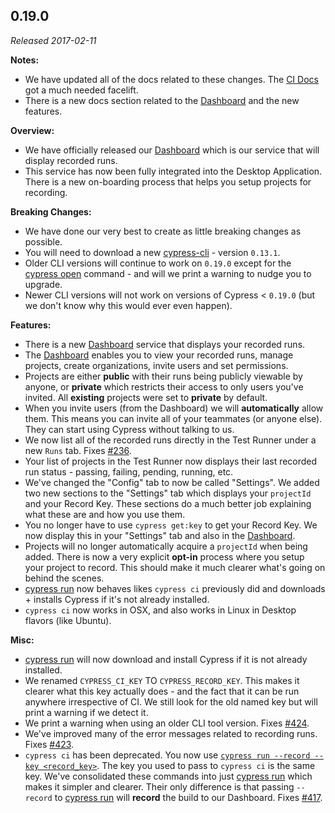 ## 0.19.0

_Released 2017-02-11_

**Notes:**

- We have updated all of the docs related to these changes. The
  [CI Docs](/guides/continuous-integration/introduction) got a much needed
  facelift.
- There is a new docs section related to the
  [Dashboard](/guides/dashboard/introduction) and the new features.

**Overview:**

- We have officially released our [Dashboard](https://on.cypress.io/dashboard)
  which is our service that will display recorded runs.
- This service has now been fully integrated into the Desktop Application. There
  is a new on-boarding process that helps you setup projects for recording.

**Breaking Changes:**

- We have done our very best to create as little breaking changes as possible.
- You will need to download a new [cypress-cli](/guides/guides/command-line) -
  version `0.13.1`.
- Older CLI versions will continue to work on `0.19.0` except for the
  [cypress open](/guides/guides/command-line#cypress-open) command - and will we
  print a warning to nudge you to upgrade.
- Newer CLI versions will not work on versions of Cypress < `0.19.0` (but we
  don't know why this would ever even happen).

**Features:**

- There is a new [Dashboard](https://on.cypress.io/dashboard) service that
  displays your recorded runs.
- The [Dashboard](https://on.cypress.io/dashboard) enables you to view your
  recorded runs, manage projects, create organizations, invite users and set
  permissions.
- Projects are either **public** with their runs being publicly viewable by
  anyone, or **private** which restricts their access to only users you've
  invited. All **existing** projects were set to **private** by default.
- When you invite users (from the Dashboard) we will **automatically** allow
  them. This means you can invite all of your teammates (or anyone else). They
  can start using Cypress without talking to us.
- We now list all of the recorded runs directly in the Test Runner under a new
  `Runs` tab. Fixes [#236](https://github.com/cypress-io/cypress/issues/236).
- Your list of projects in the Test Runner now displays their last recorded run
  status - passing, failing, pending, running, etc.
- We've changed the "Config" tab to now be called "Settings". We added two new
  sections to the "Settings" tab which displays your `projectId` and your Record
  Key. These sections do a much better job explaining what these are and how you
  use them.
- You no longer have to use `cypress get:key` to get your Record Key. We now
  display this in your "Settings" tab and also in the
  [Dashboard](https://on.cypress.io/dashboard).
- Projects will no longer automatically acquire a `projectId` when being added.
  There is now a very explicit **opt-in** process where you setup your project
  to record. This should make it much clearer what's going on behind the scenes.
- [cypress run](/guides/guides/command-line#cypress-run) now behaves likes
  `cypress ci` previously did and downloads + installs Cypress if it's not
  already installed.
- `cypress ci` now works in OSX, and also works in Linux in Desktop flavors
  (like Ubuntu).

**Misc:**

- [cypress run](/guides/guides/command-line#cypress-run) will now download and
  install Cypress if it is not already installed.
- We renamed `CYPRESS_CI_KEY` TO `CYPRESS_RECORD_KEY`. This makes it clearer
  what this key actually does - and the fact that it can be run anywhere
  irrespective of CI. We still look for the old named key but will print a
  warning if we detect it.
- We print a warning when using an older CLI tool version. Fixes
  [#424](https://github.com/cypress-io/cypress/issues/424).
- We've improved many of the error messages related to recording runs. Fixes
  [#423](https://github.com/cypress-io/cypress/issues/423).
- `cypress ci` has been deprecated. You now use
  [`cypress run --record --key <record_key>`](/guides/guides/command-line#cypress-run).
  The key you used to pass to `cypress ci` is the same key. We've consolidated
  these commands into just
  [cypress run](/guides/guides/command-line#cypress-run) which makes it simpler
  and clearer. Their only difference is that passing `--record` to
  [cypress run](/guides/guides/command-line#cypress-run) will **record** the
  build to our Dashboard. Fixes
  [#417](https://github.com/cypress-io/cypress/issues/417).
